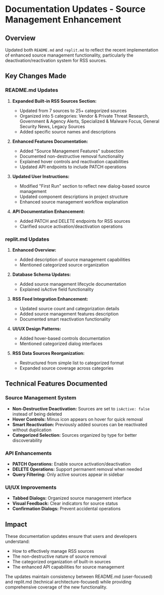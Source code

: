 # Documentation Updates - Source Management Enhancement

## Overview
Updated both `README.md` and `replit.md` to reflect the recent implementation of enhanced source management functionality, particularly the deactivation/reactivation system for RSS sources.

## Key Changes Made

### README.md Updates

1. **Expanded Built-in RSS Sources Section:**
   - Updated from 7 sources to 25+ categorized sources
   - Organized into 5 categories: Vendor & Private Threat Research, Government & Agency Alerts, Specialized & Malware Focus, General Security News, Legacy Sources
   - Added specific source names and descriptions

2. **Enhanced Features Documentation:**
   - Added "Source Management Features" subsection
   - Documented non-destructive removal functionality
   - Explained hover controls and reactivation capabilities
   - Updated API endpoints to include PATCH operations

3. **Updated User Instructions:**
   - Modified "First Run" section to reflect new dialog-based source management
   - Updated component descriptions in project structure
   - Enhanced source management workflow explanation

4. **API Documentation Enhancement:**
   - Added PATCH and DELETE endpoints for RSS sources
   - Clarified source activation/deactivation operations

### replit.md Updates

1. **Enhanced Overview:**
   - Added description of source management capabilities
   - Mentioned categorized source organization

2. **Database Schema Updates:**
   - Added source management lifecycle documentation
   - Explained isActive field functionality

3. **RSS Feed Integration Enhancement:**
   - Updated source count and categorization details
   - Added source management features description
   - Documented smart reactivation functionality

4. **UI/UX Design Patterns:**
   - Added hover-based controls documentation
   - Mentioned categorized dialog interfaces

5. **RSS Data Sources Reorganization:**
   - Restructured from simple list to categorized format
   - Expanded source coverage across categories

## Technical Features Documented

### Source Management System
- **Non-Destructive Deactivation:** Sources are set to `isActive: false` instead of being deleted
- **Hover Controls:** Minus icon appears on hover for quick removal
- **Smart Reactivation:** Previously added sources can be reactivated without duplication
- **Categorized Selection:** Sources organized by type for better discoverability

### API Enhancements
- **PATCH Operations:** Enable source activation/deactivation
- **DELETE Operations:** Support permanent removal when needed
- **Query Filtering:** Only active sources appear in sidebar

### UI/UX Improvements
- **Tabbed Dialogs:** Organized source management interface
- **Visual Feedback:** Clear indicators for source status
- **Confirmation Dialogs:** Prevent accidental operations

## Impact
These documentation updates ensure that users and developers understand:
- How to effectively manage RSS sources
- The non-destructive nature of source removal
- The categorized organization of built-in sources
- The enhanced API capabilities for source management

The updates maintain consistency between README.md (user-focused) and replit.md (technical architecture-focused) while providing comprehensive coverage of the new functionality.